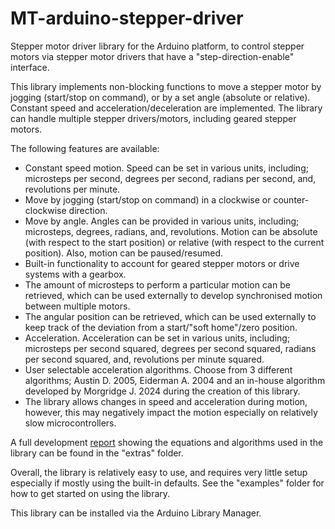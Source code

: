# MT-arduino-stepper-driver
Stepper motor driver library for the Arduino platform, to control stepper motors via stepper motor drivers that have a "step-direction-enable" interface.

This library implements non-blocking functions to move a stepper motor by jogging (start/stop on command), or by a set angle (absolute or relative). Constant speed and acceleration/deceleration are implemented. The library can handle multiple stepper drivers/motors, including geared stepper motors.

The following features are available:

- Constant speed motion. Speed can be set in various units, including; microsteps per second, degrees per second, radians per second, and, revolutions per minute.
- Move by jogging (start/stop on command) in a clockwise or counter-clockwise direction.
- Move by angle. Angles can be provided in various units, including; microsteps, degrees, radians, and, revolutions. Motion can be absolute (with respect to the start position) or relative (with respect to the current position). Also, motion can be paused/resumed.
- Built-in functionality to account for geared stepper motors or drive systems with a gearbox.
- The amount of microsteps to perform a particular motion can be retrieved, which can be used externally to develop synchronised motion between multiple motors.
- The angular position can be retrieved, which can be used externally to keep track of the deviation from a start/"soft home"/zero position.
- Acceleration. Acceleration can be set in various units, including; microsteps per second squared, degrees per second squared, radians per second squared, and, revolutions per minute squared.
- User selectable acceleration algorithms. Choose from 3 different algorithms; Austin D. 2005, Eiderman A. 2004 and an in-house algorithm developed by Morgridge J. 2024 during the creation of this library.
- The library allows changes in speed and acceleration during motion, however, this may negatively impact the motion especially on relatively slow microcontrollers.

A full development [report](extras/dsdr1001%20Stepper%20Motor%20Control%20Equations%20Issue%2001%2012-09-2024.pdf) showing the equations and algorithms used in the library can be found in the "extras" folder.

Overall, the library is relatively easy to use, and requires very little setup especially if mostly using the built-in defaults. See the "examples" folder for how to get started on using the library.

This library can be installed via the Arduino Library Manager.
